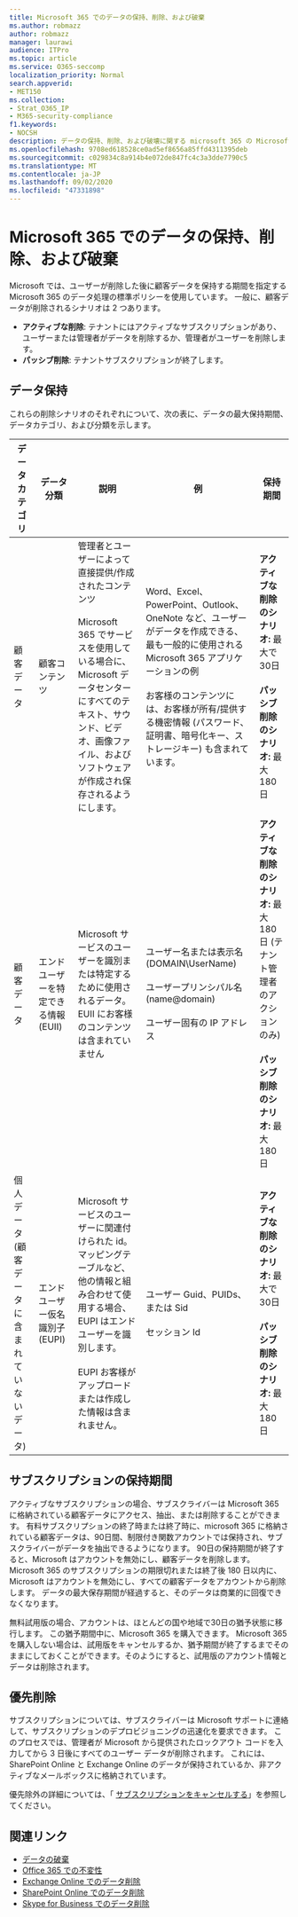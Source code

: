 ```yaml
---
title: Microsoft 365 でのデータの保持、削除、および破棄
ms.author: robmazz
author: robmazz
manager: laurawi
audience: ITPro
ms.topic: article
ms.service: O365-seccomp
localization_priority: Normal
search.appverid:
- MET150
ms.collection:
- Strat_O365_IP
- M365-security-compliance
f1.keywords:
- NOCSH
description: データの保持、削除、および破壊に関する microsoft 365 の Microsoft ポリシーの概要。
ms.openlocfilehash: 9708ed618528ce0ad5ef8656a85ffd4311395deb
ms.sourcegitcommit: c029834c8a914b4e072de847fc4c3a3dde7790c5
ms.translationtype: MT
ms.contentlocale: ja-JP
ms.lasthandoff: 09/02/2020
ms.locfileid: "47331898"
---
```

# <a name="data-retention-deletion-and-destruction-in-microsoft-365"></a>Microsoft 365 でのデータの保持、削除、および破棄

Microsoft では、ユーザーが削除した後に顧客データを保持する期間を指定する Microsoft 365 のデータ処理の標準ポリシーを使用しています。 一般に、顧客データが削除されるシナリオは 2 つあります。

- **アクティブな削除**: テナントにはアクティブなサブスクリプションがあり、ユーザーまたは管理者がデータを削除するか、管理者がユーザーを削除します。
- **パッシブ削除**: テナントサブスクリプションが終了します。

## <a name="data-retention"></a>データ保持

これらの削除シナリオのそれぞれについて、次の表に、データの最大保持期間、データカテゴリ、および分類を示します。

| データカテゴリ | データ分類 | 説明 | 例 | 保持期間 |
|-----------------|-----------------|-----------------|----------------------------------|-------------------------------|
| 顧客データ | 顧客コンテンツ| 管理者とユーザーによって直接提供/作成されたコンテンツ <br><br> Microsoft 365 でサービスを使用している場合に、Microsoft データセンターにすべてのテキスト、サウンド、ビデオ、画像ファイル、およびソフトウェアが作成され保存されるようにします。 | Word、Excel、PowerPoint、Outlook、OneNote など、ユーザーがデータを作成できる、最も一般的に使用される Microsoft 365 アプリケーションの例 <br><br> お客様のコンテンツには、お客様が所有/提供する機密情報 (パスワード、証明書、暗号化キー、ストレージキー) も含まれています。 | **アクティブな削除のシナリオ:** 最大で30日 <br><br> **パッシブ削除のシナリオ:** 最大180日 |
| 顧客データ | エンドユーザーを特定できる情報 (EUII) | Microsoft サービスのユーザーを識別または特定するために使用されるデータ。 EUII にお客様のコンテンツは含まれていません | ユーザー名または表示名 (DOMAIN\UserName) <br><br> ユーザープリンシパル名 (name@domain) <br><br>  ユーザー固有の IP アドレス | **アクティブな削除のシナリオ:** 最大180日 (テナント管理者のアクションのみ) <br><br> **パッシブ削除のシナリオ:** 最大180日 |
| 個人データ <br> (顧客データに含まれていないデータ) | エンドユーザー仮名識別子 (EUPI) | Microsoft サービスのユーザーに関連付けられた id。 マッピングテーブルなど、他の情報と組み合わせて使用する場合、EUPI はエンドユーザーを識別します。 <br><br> EUPI お客様がアップロードまたは作成した情報は含まれません。 | ユーザー Guid、PUIDs、または Sid <br><br> セッション Id | **アクティブな削除のシナリオ:** 最大で30日 <br><br> **パッシブ削除のシナリオ:** 最大180日 |

## <a name="subscription-retention"></a>サブスクリプションの保持期間

アクティブなサブスクリプションの場合、サブスクライバーは Microsoft 365 に格納されている顧客データにアクセス、抽出、または削除することができます。 有料サブスクリプションの終了時または終了時に、microsoft 365 に格納されている顧客データは、90日間、制限付き関数アカウントでは保持され、サブスクライバーがデータを抽出できるようになります。 90日の保持期間が終了すると、Microsoft はアカウントを無効にし、顧客データを削除します。 Microsoft 365 のサブスクリプションの期限切れまたは終了後 180 日以内に、Microsoft はアカウントを無効にし、すべての顧客データをアカウントから削除します。 データの最大保存期間が経過すると、そのデータは商業的に回復できなくなります。

無料試用版の場合、アカウントは、ほとんどの国や地域で30日の猶予状態に移行します。 この猶予期間中に、Microsoft 365 を購入できます。 Microsoft 365 を購入しない場合は、試用版をキャンセルするか、猶予期間が終了するまでそのままにしておくことができます。そのようにすると、試用版のアカウント情報とデータは削除されます。

## <a name="expedited-deletion"></a>優先削除

サブスクリプションについては、サブスクライバーは Microsoft サポートに連絡して、サブスクリプションのデプロビジョニングの迅速化を要求できます。 このプロセスでは、管理者が Microsoft から提供されたロックアウト コードを入力してから 3 日後にすべてのユーザー データが削除されます。 これには、SharePoint Online と Exchange Online のデータが保持されているか、非アクティブなメールボックスに格納されています。

優先除外の詳細については、「 [サブスクリプションをキャンセルする](https://docs.microsoft.com/microsoft-365/commerce/subscriptions/cancel-your-subscription)」を参照してください。

## <a name="related-links"></a>関連リンク

- [データの破棄](microsoft-365-data-destruction.md)
- [Office 365 での不変性](microsoft-365-data-immutability.md)
- [Exchange Online でのデータ削除](microsoft-365-exchange-online-data-deletion.md)
- [SharePoint Online でのデータ削除](microsoft-365-sharepoint-online-data-deletion.md)
- [Skype for Business でのデータ削除](microsoft-365-skype-data-deletion.md)
